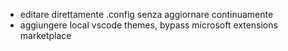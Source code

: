+ editare direttamente .config senza aggiornare continuamente
+ aggiungere local vscode themes, bypass microsoft extensions marketplace